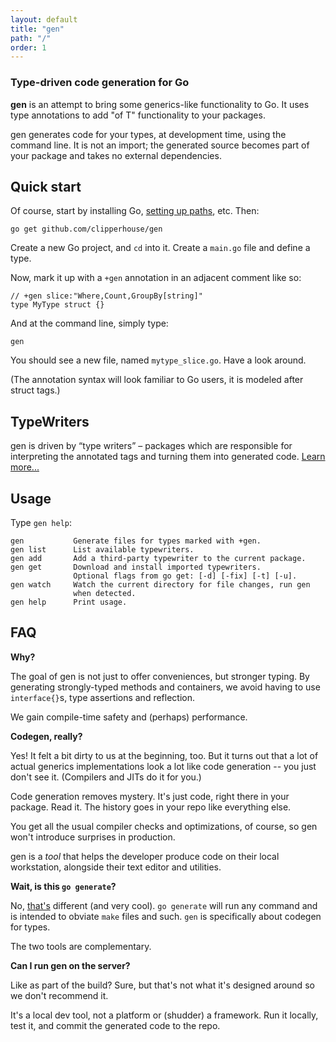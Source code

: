 ```yaml
---
layout: default
title: "gen"
path: "/"
order: 1
---
```


### Type-driven code generation for Go

**gen** is an attempt to bring some generics-like functionality to Go. It uses type annotations to add "of T" functionality to your packages.

gen generates code for your types, at development time, using the command line. It is not an import; the generated source becomes part of your package and takes no external dependencies.

## Quick start

Of course, start by installing Go, [setting up paths](http://golang.org/doc/code.html), etc. Then:

	go get github.com/clipperhouse/gen

Create a new Go project, and `cd` into it. Create a `main.go` file and define a type.

Now, mark it up with a `+gen` annotation in an adjacent comment like so:

	// +gen slice:"Where,Count,GroupBy[string]"
	type MyType struct {}

And at the command line, simply type:

	gen

You should see a new file, named `mytype_slice.go`. Have a look around.

(The annotation syntax will look familiar to Go users, it is modeled after struct tags.)

## TypeWriters

gen is driven by “type writers” – packages which are responsible for interpreting the annotated tags and turning them into generated code. [Learn more...](typewriters)

## Usage

Type `gen help`:

	gen           Generate files for types marked with +gen.
	gen list      List available typewriters.
	gen add       Add a third-party typewriter to the current package.
	gen get       Download and install imported typewriters. 
	              Optional flags from go get: [-d] [-fix] [-t] [-u].
	gen watch     Watch the current directory for file changes, run gen
	              when detected. 
	gen help      Print usage.

## FAQ

**Why?**

The goal of gen is not just to offer conveniences, but stronger typing. By generating strongly-typed methods and containers, we avoid having to use `interface{}`s, type assertions and reflection.

We gain compile-time safety and (perhaps) performance.

**Codegen, really?**

Yes! It felt a bit dirty to us at the beginning, too. But it turns out that a lot of actual generics implementations look a lot like code generation -- you just don't see it. (Compilers and JITs do it for you.)

Code generation removes mystery. It's just code, right there in your package. Read it. The history goes in your repo like everything else.

You get all the usual compiler checks and optimizations, of course, so gen won't introduce surprises in production.

gen is a *tool* that helps the developer produce code on their local workstation, alongside their text editor and utilities.

**Wait, is this `go generate`?**

No, [that's](https://docs.google.com/document/d/1V03LUfjSADDooDMhe-_K59EgpTEm3V8uvQRuNMAEnjg/edit) different (and very cool). `go generate` will run any command and is intended to obviate `make` files and such. `gen` is specifically about codegen for types.

The two tools are complementary.

**Can I run gen on the server?**

Like as part of the build? Sure, but that's not what it's designed around so we don't recommend it.

It's a local dev tool, not a platform or (shudder) a framework. Run it locally, test it, and commit the generated code to the repo.
